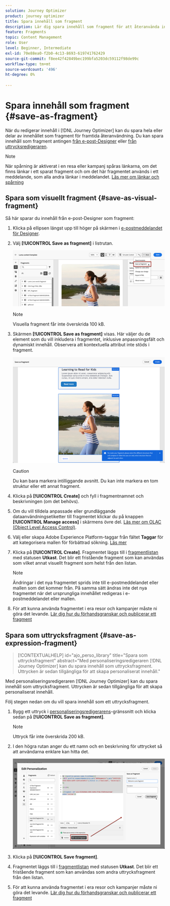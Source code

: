 ```yaml
---
solution: Journey Optimizer
product: journey optimizer
title: Spara innehåll som fragment
description: Lär dig spara innehåll som fragment för att återanvända innehåll i Journey Optimizer kampanjer och resor
feature: Fragments
topic: Content Management
role: User
level: Beginner, Intermediate
exl-id: 70e88ea0-f2b0-4c13-8693-619741762429
source-git-commit: f8ee42f42849bec199bfa5203dc59112f98de99c
workflow-type: tm+mt
source-wordcount: '496'
ht-degree: 0%

---
```


# Spara innehåll som fragment {#save-as-fragment}

När du redigerar innehåll i [!DNL Journey Optimizer] kan du spara hela eller delar av innehållet som fragment för framtida återanvändning. Du kan spara innehåll som fragment antingen [ från e-post-Designer](#save-as-visual-fragment) eller [ från uttrycksredigeraren](#save-as-expression-fragment).

>[!NOTE]
>
>När spårning är aktiverat i en resa eller kampanj spåras länkarna, om det finns länkar i ett sparat fragment och om det här fragmentet används i ett meddelande, som alla andra länkar i meddelandet. [Läs mer om länkar och spårning](../email/message-tracking.md)

## Spara som visuellt fragment {#save-as-visual-fragment}

Så här sparar du innehåll från e-post-Designer som fragment:

1. Klicka på ellipsen längst upp till höger på skärmen i [e-postmeddelandet för Designer](../email/get-started-email-design.md).

1. Välj **[!UICONTROL Save as fragment]** i listrutan.

   ![](assets/fragment-save-as.png)

   >[!NOTE]
   >
   >Visuella fragment får inte överskrida 100 kB.

1. Skärmen **[!UICONTROL Save as fragment]** visas. Här väljer du de element som du vill inkludera i fragmentet, inklusive anpassningsfält och dynamiskt innehåll. Observera att kontextuella attribut inte stöds i fragment.

   ![](assets/fragment-save-as-screen.png)

   >[!CAUTION]
   >
   >Du kan bara markera intilliggande avsnitt. Du kan inte markera en tom struktur eller ett annat fragment.

1. Klicka på **[!UICONTROL Create]** och fyll i fragmentnamnet och beskrivningen (om det behövs).

1. Om du vill tilldela anpassade eller grundläggande dataanvändningsetiketter till fragmentet klickar du på knappen **[!UICONTROL Manage access]** i skärmens övre del. [Läs mer om OLAC (Object Level Access Control)](../administration/object-based-access.md).

1. Välj eller skapa Adobe Experience Platform-taggar från fältet **Taggar** för att kategorisera mallen för förbättrad sökning. [Läs mer](../start/search-filter-categorize.md#tags)

1. Klicka på **[!UICONTROL Create]**. Fragmentet läggs till i [fragmentlistan](#access-manage-fragments) med statusen **Utkast**. Det blir ett fristående fragment som kan användas som vilket annat visuellt fragment som helst från den listan.

   >[!NOTE]
   >
   >Ändringar i det nya fragmentet sprids inte till e-postmeddelandet eller mallen som det kommer från. På samma sätt ändras inte det nya fragmentet när det ursprungliga innehållet redigeras i e-postmeddelandet eller mallen.

1. För att kunna använda fragmentet i era resor och kampanjer måste ni göra det levande. [Lär dig hur du förhandsgranskar och publicerar ett fragment](../content-management/create-fragments.md#publish)

## Spara som uttrycksfragment {#save-as-expression-fragment}

>[!CONTEXTUALHELP]
>id="ajo_perso_library"
>title="Spara som uttrycksfragment"
>abstract="Med personaliseringsredigeraren [!DNL Journey Optimizer] kan du spara innehåll som uttrycksfragment. Uttrycken är sedan tillgängliga för att skapa personaliserat innehåll."

Med personaliseringsredigeraren [!DNL Journey Optimizer] kan du spara innehåll som uttrycksfragment. Uttrycken är sedan tillgängliga för att skapa personaliserat innehåll.

Följ stegen nedan om du vill spara innehåll som ett uttrycksfragment.

1. Bygg ett uttryck i [personaliseringsredigerarens](../personalization/personalization-build-expressions.md)-gränssnitt och klicka sedan på **[!UICONTROL Save as fragment]**.

   >[!NOTE]
   >
   >Uttryck får inte överskrida 200 kB.

1. I den högra rutan anger du ett namn och en beskrivning för uttrycket så att användarna enklare kan hitta det.

   ![](assets/expression-fragment-save-as.png)

1. Klicka på **[!UICONTROL Save fragment]**.

   <!--An expression fragment cannot be nested inside another fragment.-->

1. Fragmentet läggs till i [fragmentlistan](#access-manage-fragments) med statusen **Utkast**. Det blir ett fristående fragment som kan användas som andra uttrycksfragment från den listan.

1. För att kunna använda fragmentet i era resor och kampanjer måste ni göra det levande. [Lär dig hur du förhandsgranskar och publicerar ett fragment](../content-management/create-fragments.md#publish)
